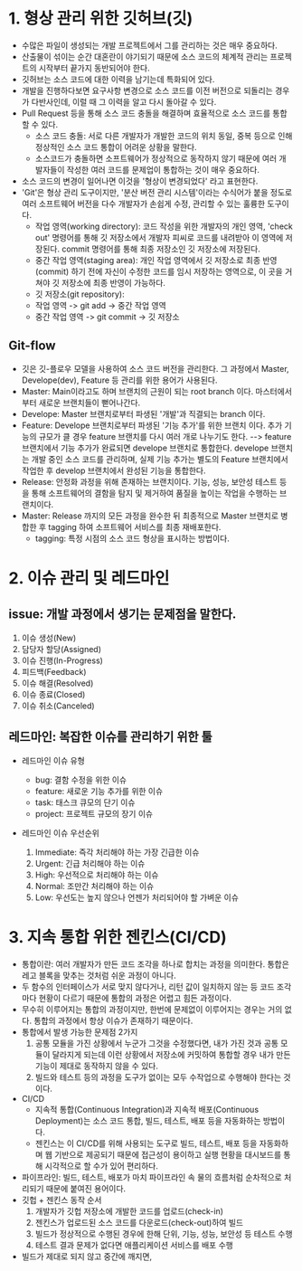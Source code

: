 # 1. 형상 관리 위한 깃허브(깃)
  - 수많은 파일이 생성되는 개발 프로젝트에서 그를 관리하는 것은 매우 중요하다.
  - 산출물이 섞이는 순간 대혼란이 야기되기 때문에 소스 코드의 체계적 관리는 프로젝트의 시작부터 끝가지 동반되어야 한다.
  - 깃허브는 소스 코드에 대한 이력을 남기는데 특화되어 있다.
  - 개발을 진행하다보면 요구사항 변경으로 소스 코드를 이전 버전으로 되돌리는 경우가 다반사인데, 이럴 때 그 이력을 알고 다시 돌아갈 수 있다.
  - Pull Request 등을 통해 소스 코드 충돌을 해결하며 효율적으로 소스 코드를 통합할 수 있다.
    - 소스 코드 충돌: 서로 다른 개발자가 개발한 코드의 위치 동일, 중복 등으로 인해 정상적인 소스 코드 통합이 어려운 상황을 말한다.
    - 소스코드가 충돌하면 소프트웨어가 정상적으로 동작하지 않기 때문에 여러 개발자들이 작성한 여러 코드를 문제업이 통합하는 것이 매우 중요하다.
  - 소스 코드의 변경이 일어나면 이것을 '형상이 변경되었다' 라고 표현한다.
  - 'Git'은 형상 관리 도구이지만, '분산 버전 관리 시스템'이라는 수식어가 붙을 정도로 여러 소프트웨어 버전을 다수 개발자가 손쉽게 수정, 관리할 수 있는 훌륭한 도구이다.
    - 작업 영역(working directory): 코드 작성을 위한 개발자의 개인 영역, 'check out' 명령어를 통해 깃 저장소에서 개발자 피씨로 코드를 내려받아 이 영역에 저장된다.
      commit 명령어를 통해 최종 저장소인 깃 저장소에 저장된다.
    - 중간 작업 영역(staging area): 개인 작업 영역에서 깃 저장소로 최종 반영(commit) 하기 전에 자신이 수정한 코드를 임시 저장하는 영역으로, 이 곳을 거쳐야 깃 저장소에 최종
      반영이 가능하다.
    - 깃 저장소(git repository): 
    - 작업 영역 -> git add -> 중간 작업 영역
    - 중간 작업 영역 -> git commit -> 깃 저장소

## Git-flow
  - 깃은 깃-플로우 모델을 사용하여 소스 코드 버전을 관리한다. 그 과정에서 Master, Develope(dev), Feature 등 관리를 위한 용어가 사용된다.
  - Master: Main이라고도 하며 브랜치의 근원이 되는 root branch 이다. 마스터에서부터 새로운 브랜치들이 뻗어나간다.
  - Develope: Master 브랜치로부터 파생된 '개발'과 직결되는 branch 이다.
  - Feature: Develope 브랜치로부터 파생된 '기능 추가'를 위한 브랜치 이다. 추가 기능의 규모가 클 경우 feature 브랜치를 다시 여러 개로 나누기도 한다.
  --> feature 브랜치에서 기능 추가가 완료되면 develope 브랜치로 통합한다. develope 브랜치는 개발 중인 소스 코드를 관리하며, 실제 기능 추가는 별도의 Feature 브랜치에서
    작업한 후 develop 브랜치에서 완성된 기능을 통합한다.
  - Release: 안정화 과정을 위해 존재하는 브랜치이다. 기능, 성능, 보안성 테스트 등을 통해 소프트웨어의 결함을 탐지 및 제거하여 품질을 높이는 작업을 수행하는 브랜치이다.
  - Master: Release 까지의 모든 과정을 완수한 뒤 최종적으로 Master 브랜치로 병합한 후 tagging 하여 소프트웨어 서비스를 최종 재배포한다.
    - tagging: 특정 시점의 소스 코드 형상을 표시하는 방법이다.

# 2. 이슈 관리 및 레드마인
## issue: 개발 과정에서 생기는 문제점을 말한다.
  1. 이슈 생성(New)
  2. 담당자 할당(Assigned)
  3. 이슈 진행(In-Progress)
  4. 피드백(Feedback)
  5. 이슈 해결(Resolved)
  6. 이슈 종료(Closed)
  7. 이슈 취소(Canceled)

## 레드마인: 복잡한 이슈를 관리하기 위한 툴
  - 레드마인 이슈 유형
    - bug: 결함 수정을 위한 이슈
    - feature: 새로운 기능 추가를 위한 이슈
    - task: 태스크 큐모의 단기 이슈
    - project: 프로젝트 규모의 장기 이슈
   
  - 레드마인 이슈 우선순위
    1. Immediate: 즉각 처리해야 하는 가장 긴급한 이슈
    2. Urgent: 긴급 처리해야 하는 이슈
    3. High: 우선적으로 처리해야 하는 이슈
    4. Normal: 조만간 처리해야 하는 이슈
    5. Low: 우선도는 높지 않으나 언젠가 처리되어야 할 가벼운 이슈

# 3. 지속 통합 위한 젠킨스(CI/CD)
  - 통합이란: 여러 개발자가 만든 코드 조각을 하나로 합치는 과정을 의미한다. 통합은 레고 블록을 맞추는 것처럼 쉬운 과정이 아니다.
  - 두 함수의 인터페이스가 서로 맞지 않다거나, 리턴 값이 일치하지 않는 등 코드 조각마다 현황이 다르기 때문에 통합의 과정은 어렵고 힘든 과정이다.
  - 무수히 이루어지는 통합의 과정이지만, 한번에 문제없이 이루어지는 경우는 거의 없다. 통합의 과정에서 항상 이슈가 존재하기 때문이다.
  - 통합에서 발생 가능한 문제점 2가지
    1. 공통 모듈을 가진 상황에서 누군가 그것을 수정했다면, 내가 가진 것과 공통 모듈이 달라지게 되는데 이런 상황에서 저장소에 커밋하여 통합할 경우 내가 만든 기능이 제대로 동작하지
      않을 수 있다.
    2. 빌드와 테스트 등의 과정을 도구가 없이는 모두 수작업으로 수행해야 한다는 것이다.
  - CI/CD
    - 지속적 통합(Continuous Integration)과 지속적 배포(Continuous Deployment)는 소스 코드 통합, 빌드, 테스트, 배포 등을 자동화하는 방법이다.
    - 젠킨스는 이 CI/CD를 위해 사용되는 도구로 빌드, 테스트, 배포 등을 자동화하며 웹 기반으로 제공되기 때문에 접근성이 용이하고 실행 현황을 대시보드를 통해 시각적으로
      할 수가 있어 편리하다.
  - 파이프라인: 빌드, 테스트, 배포가 마치 파이프라인 속 물의 흐름처럼 순차적으로 처리되기 때문에 붙여진 용어이다.
  - 깃헙 + 젠킨스 동작 순서
    1. 개발자가 깃헙 저장소에 개발한 코드를 업로드(check-in)
    2. 젠킨스가 업로드된 소스 코드를 다운로드(check-out)하여 빌드
    3. 빌드가 정상적으로 수행된 경우에 한해 단위, 기능, 성능, 보안성 등 테스트 수행
    4. 테스트 결과 문제가 없다면 애플리케이션 서비스를 배포 수행
  - 빌드가 제대로 되지 않고 중간에 깨지면, 










      


